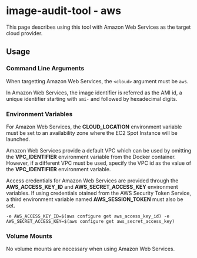 # image-audit-tool - aws

This page describes using this tool with Amazon Web Services as the target cloud provider.

## Usage

### Command Line Arguments

When targetting Amazon Web Services, the `<cloud>` argument must be `aws`.

In Amazon Web Services, the image identifier is referred as the AMI id, a unique identifier starting with `ami-` and followed by hexadecimal digits.

### Environment Variables

For Amazon Web Services, the **CLOUD_LOCATION** environment variable must be set to an availability zone where the EC2 Spot Instance will be launched.

Amazon Web Services provide a default VPC which can be used by omitting the **VPC_IDENTIFIER** environment variable from the Docker container.  However, if a different VPC must be used, specify the VPC id as the value of the **VPC_IDENTIFIER** environment variable.

Access credentials for Amazon Web Services are provided through the **AWS_ACCESS_KEY_ID** and **AWS_SECRET_ACCESS_KEY** environment variables. If using credentials otained from the AWS Security Token Service, a third environment variable named **AWS_SESSION_TOKEN** must also be set.

`-e AWS_ACCESS_KEY_ID=$(aws configure get aws_access_key_id) -e AWS_SECRET_ACCESS_KEY=$(aws configure get aws_secret_access_key)`

### Volume Mounts

No volume mounts are necessary when using Amazon Web Services.
